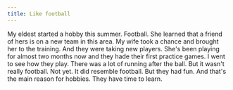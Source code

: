 ```yaml
---
title: Like football
---
```


My eldest started a hobby this summer. Football. She learned that a friend of hers is on a new team in this area. My wife took a chance and brought her to the training. And they were taking new players. She's been playing for almost two months now and they hade their first practice games. I went to see how they play. There was a lot of running after the ball. But it wasn't really football. Not yet. It did resemble football. But they had fun. And that's the main reason for hobbies. They have time to learn.